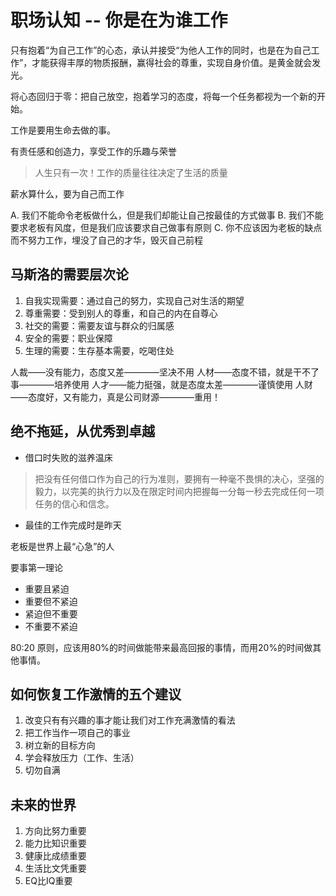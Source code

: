 # 职场认知 -- 你是在为谁工作

只有抱着“为自己工作”的心态，承认并接受“为他人工作的同时，也是在为自己工作”，才能获得丰厚的物质报酬，赢得社会的尊重，实现自身价值。是黄金就会发光。

将心态回归于零：把自己放空，抱着学习的态度，将每一个任务都视为一个新的开始。

工作是要用生命去做的事。

有责任感和创造力，享受工作的乐趣与荣誉

> 人生只有一次！工作的质量往往决定了生活的质量

薪水算什么，要为自己而工作

A. 我们不能命令老板做什么，但是我们却能让自己按最佳的方式做事
B. 我们不能要求老板有风度，但是我们应该要求自己做事有原则
C. 你不应该因为老板的缺点而不努力工作，埋没了自己的才华，毁灭自己前程

## 马斯洛的需要层次论

1. 自我实现需要：通过自己的努力，实现自己对生活的期望
2. 尊重需要：受到别人的尊重，和自己的内在自尊心
3. 社交的需要：需要友谊与群众的归属感
4. 安全的需要：职业保障
5. 生理的需要：生存基本需要，吃喝住处

人裁——没有能力，态度又差————坚决不用
人材——态度不错，就是干不了事————培养使用
人才——能力挺强，就是态度太差————谨慎使用
人财——态度好，又有能力，真是公司财源————重用！

## 绝不拖延，从优秀到卓越

- 借口时失败的滋养温床

> 把没有任何借口作为自己的行为准则，要拥有一种毫不畏惧的决心，坚强的毅力，以完美的执行力以及在限定时间内把握每一分每一秒去完成任何一项任务的信心和信念。

- 最佳的工作完成时是昨天

老板是世界上最“心急”的人

要事第一理论

- 重要且紧迫
- 重要但不紧迫
- 紧迫但不重要
- 不重要不紧迫

80:20 原则，应该用80%的时间做能带来最高回报的事情，而用20%的时间做其他事情。

## 如何恢复工作激情的五个建议

1. 改变只有有兴趣的事才能让我们对工作充满激情的看法
2. 把工作当作一项自己的事业
3. 树立新的目标方向
4. 学会释放压力（工作、生活）
5. 切勿自满

## 未来的世界

1. 方向比努力重要
2. 能力比知识重要
3. 健康比成绩重要
4. 生活比文凭重要
5. EQ比IQ重要
